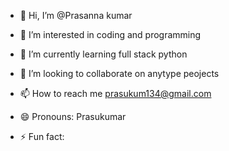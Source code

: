 - 👋 Hi, I’m @Prasanna kumar
- 👀 I’m interested in coding and programming 
- 🌱 I’m currently learning full stack python
- 💞️ I’m looking to collaborate on anytype peojects
- 📫 How to reach me prasukum134@gmail.com

- 😄 Pronouns: Prasukumar 
- ⚡ Fun fact: 
<!---
prasannakumar677/prasannakumar677 is a ✨ special ✨ repository because its `README.md` (this file) appears on your GitHub profile.
You can click the Preview link to take a look at your changes.
--->
